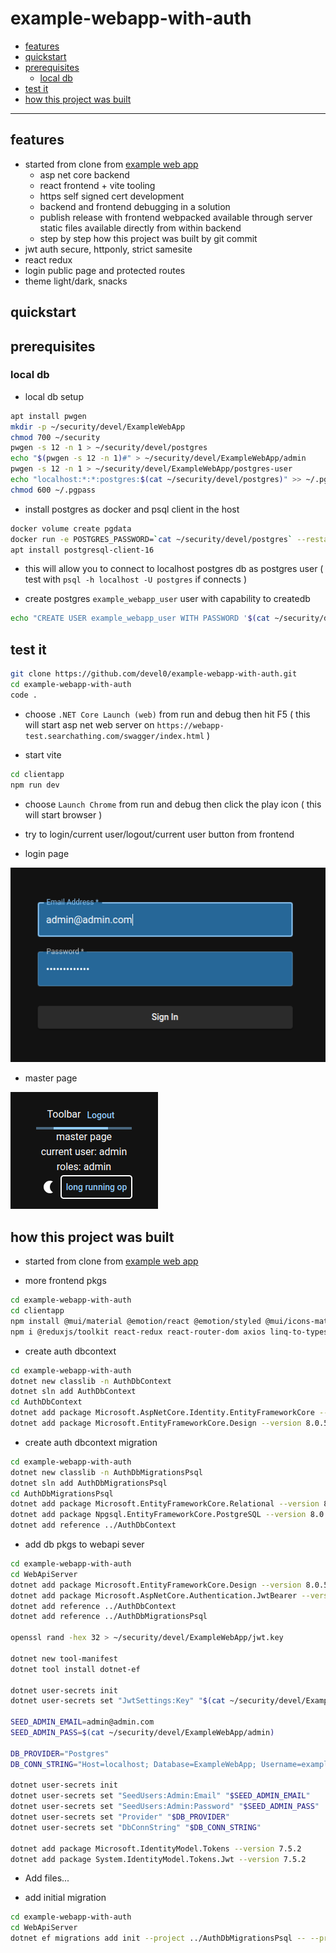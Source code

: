 # example-webapp-with-auth

- [features](#features)
- [quickstart](#quickstart)
- [prerequisites](#prerequisites)
  - [local db](#local-db)
- [test it](#test-it)
- [how this project was built](#how-this-project-was-built)

<hr/>

## features

- started from clone from [example web app](https://github.com/devel0/example-webapp?tab=readme-ov-file)
  - asp net core backend
  - react frontend + vite tooling
  - https self signed cert development
  - backend and frontend debugging in a solution
  - publish release with frontend webpacked available through server static files available directly from within backend
  - step by step how this project was built by git commit
- jwt auth secure, httponly, strict samesite
- react redux
- login public page and protected routes
- theme light/dark, snacks

## quickstart

## prerequisites

### local db

- local db setup

```sh
apt install pwgen
mkdir -p ~/security/devel/ExampleWebApp
chmod 700 ~/security
pwgen -s 12 -n 1 > ~/security/devel/postgres
echo "$(pwgen -s 12 -n 1)#" > ~/security/devel/ExampleWebApp/admin
pwgen -s 12 -n 1 > ~/security/devel/ExampleWebApp/postgres-user
echo "localhost:*:*:postgres:$(cat ~/security/devel/postgres)" >> ~/.pgpass
chmod 600 ~/.pgpass
```  

- install postgres as docker and psql client in the host

```sh
docker volume create pgdata
docker run -e POSTGRES_PASSWORD=`cat ~/security/devel/postgres` --restart=unless-stopped --name postgres -v pgdata:/var/lib/postgresql/data -d -p 5432:5432/tcp postgres:latest
apt install postgresql-client-16
```  

- this will allow you to connect to localhost postgres db as postgres user ( test with `psql -h localhost -U postgres` if connects )

- create postgres `example_webapp_user` user with capability to createdb

```sh
echo "CREATE USER example_webapp_user WITH PASSWORD '$(cat ~/security/devel/ExampleWebApp/postgres-user)' CREATEDB" | psql -h localhost -U postgres
```

## test it

```sh
git clone https://github.com/devel0/example-webapp-with-auth.git
cd example-webapp-with-auth
code .
```

- choose `.NET Core Launch (web)` from run and debug then hit F5 ( this will start asp net web server on `https://webapp-test.searchathing.com/swagger/index.html` )

- start vite

```sh
cd clientapp
npm run dev
```

- choose `Launch Chrome` from run and debug then click the play icon ( this will start browser )

- try to login/current user/logout/current user button from frontend

- login page

![](./doc/login.png)

- master page

![](./doc/mainpage.png)

## how this project was built

- started from clone from [example web app](https://github.com/devel0/example-webapp/blob/e9328b16212f1d128518088bb8a2c4b620c2035e/readme.md#how-this-project-was-built)

- more frontend pkgs

```sh
cd example-webapp-with-auth
cd clientapp
npm install @mui/material @emotion/react @emotion/styled @mui/icons-material
npm i @reduxjs/toolkit react-redux react-router-dom axios linq-to-typescript usehooks-ts @fontsource/roboto
```

- create auth dbcontext

```sh
cd example-webapp-with-auth
dotnet new classlib -n AuthDbContext
dotnet sln add AuthDbContext
cd AuthDbContext
dotnet add package Microsoft.AspNetCore.Identity.EntityFrameworkCore --version 8.0.5
dotnet add package Microsoft.EntityFrameworkCore.Design --version 8.0.5
```

- create auth dbcontext migration

```sh
cd example-webapp-with-auth
dotnet new classlib -n AuthDbMigrationsPsql
dotnet sln add AuthDbMigrationsPsql
cd AuthDbMigrationsPsql
dotnet add package Microsoft.EntityFrameworkCore.Relational --version 8.0.5
dotnet add package Npgsql.EntityFrameworkCore.PostgreSQL --version 8.0.4
dotnet add reference ../AuthDbContext
```

- add db pkgs to webapi sever

```sh
cd example-webapp-with-auth
cd WebApiServer
dotnet add package Microsoft.EntityFrameworkCore.Design --version 8.0.5
dotnet add package Microsoft.AspNetCore.Authentication.JwtBearer --version 8.0.5
dotnet add reference ../AuthDbContext
dotnet add reference ../AuthDbMigrationsPsql

openssl rand -hex 32 > ~/security/devel/ExampleWebApp/jwt.key

dotnet new tool-manifest
dotnet tool install dotnet-ef

dotnet user-secrets init
dotnet user-secrets set "JwtSettings:Key" "$(cat ~/security/devel/ExampleWebApp/jwt.key)"

SEED_ADMIN_EMAIL=admin@admin.com
SEED_ADMIN_PASS=$(cat ~/security/devel/ExampleWebApp/admin)

DB_PROVIDER="Postgres"
DB_CONN_STRING="Host=localhost; Database=ExampleWebApp; Username=example_webapp_user; Password=$(cat ~/security/devel/ExampleWebApp/postgres-user)"

dotnet user-secrets init
dotnet user-secrets set "SeedUsers:Admin:Email" "$SEED_ADMIN_EMAIL"
dotnet user-secrets set "SeedUsers:Admin:Password" "$SEED_ADMIN_PASS"
dotnet user-secrets set "Provider" "$DB_PROVIDER"
dotnet user-secrets set "DbConnString" "$DB_CONN_STRING"

dotnet add package Microsoft.IdentityModel.Tokens --version 7.5.2
dotnet add package System.IdentityModel.Tokens.Jwt --version 7.5.2
```

- Add files...

- add initial migration

```sh
cd example-webapp-with-auth
cd WebApiServer
dotnet ef migrations add init --project ../AuthDbMigrationsPsql -- --provider Postgres
```
